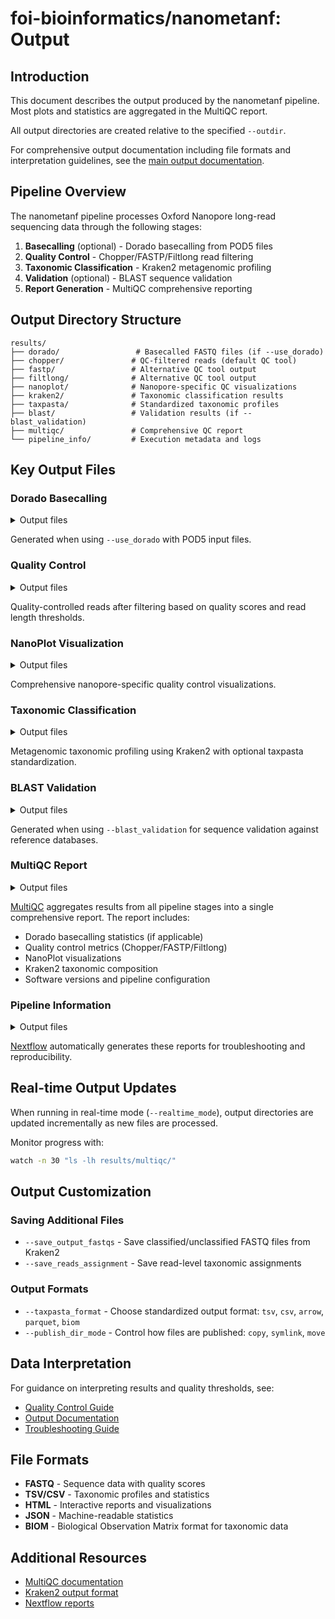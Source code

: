 # foi-bioinformatics/nanometanf: Output

## Introduction

This document describes the output produced by the nanometanf pipeline. Most plots and statistics are aggregated in the MultiQC report.

All output directories are created relative to the specified `--outdir`.

For comprehensive output documentation including file formats and interpretation guidelines, see the [main output documentation](../../docs/user/output.md).

## Pipeline Overview

The nanometanf pipeline processes Oxford Nanopore long-read sequencing data through the following stages:

1. **Basecalling** (optional) - Dorado basecalling from POD5 files
2. **Quality Control** - Chopper/FASTP/Filtlong read filtering
3. **Taxonomic Classification** - Kraken2 metagenomic profiling
4. **Validation** (optional) - BLAST sequence validation
5. **Report Generation** - MultiQC comprehensive reporting

## Output Directory Structure

```
results/
├── dorado/                 # Basecalled FASTQ files (if --use_dorado)
├── chopper/               # QC-filtered reads (default QC tool)
├── fastp/                 # Alternative QC tool output
├── filtlong/              # Alternative QC tool output
├── nanoplot/              # Nanopore-specific QC visualizations
├── kraken2/               # Taxonomic classification results
├── taxpasta/              # Standardized taxonomic profiles
├── blast/                 # Validation results (if --blast_validation)
├── multiqc/               # Comprehensive QC report
└── pipeline_info/         # Execution metadata and logs
```

## Key Output Files

### Dorado Basecalling

<details markdown="1">
<summary>Output files</summary>

- `dorado/`
  - `*.fastq.gz` - Basecalled reads in FASTQ format
  - `*_summary.txt` - Basecalling summary with model, device, and quality metrics

</details>

Generated when using `--use_dorado` with POD5 input files.

### Quality Control

<details markdown="1">
<summary>Output files</summary>

- `chopper/` (default)
  - `*.chopper.fastq.gz` - Quality-filtered reads
  - `*.chopper.log` - Filtering statistics

- `fastp/` (if `--qc_tool fastp`)
  - `*.fastp.fastq.gz` - Quality-filtered reads
  - `*.fastp.html` - Interactive QC report
  - `*.fastp.json` - Machine-readable statistics

- `filtlong/` (if `--qc_tool filtlong`)
  - `*.filtlong.fastq.gz` - Quality-filtered reads
  - `*.filtlong.log` - Filtering statistics

</details>

Quality-controlled reads after filtering based on quality scores and read length thresholds.

### NanoPlot Visualization

<details markdown="1">
<summary>Output files</summary>

- `nanoplot/`
  - `*_NanoPlot-report.html` - Interactive quality report
  - `*_NanoStats.txt` - Statistical summary
  - `*_LengthvsQualityScatterPlot_dot.png` - Read length vs quality visualization
  - `*_Weighted_HistogramReadlength.png` - Read length distribution

</details>

Comprehensive nanopore-specific quality control visualizations.

### Taxonomic Classification

<details markdown="1">
<summary>Output files</summary>

- `kraken2/`
  - `*.kraken2.report.txt` - Taxonomic classification report
  - `*.kraken2.classified.fastq.gz` - Classified reads (if `--save_output_fastqs`)
  - `*.kraken2.unclassified.fastq.gz` - Unclassified reads (if `--save_output_fastqs`)

- `taxpasta/`
  - `*.taxpasta.tsv` - Standardized taxonomic profile (default format)
  - `*.taxpasta.biom` - BIOM format (if `--taxpasta_format biom`)

</details>

Metagenomic taxonomic profiling using Kraken2 with optional taxpasta standardization.

### BLAST Validation

<details markdown="1">
<summary>Output files</summary>

- `blast/`
  - `*.blast.txt` - BLAST alignment results
  - `*.blast.summary.txt` - Validation summary statistics

</details>

Generated when using `--blast_validation` for sequence validation against reference databases.

### MultiQC Report

<details markdown="1">
<summary>Output files</summary>

- `multiqc/`
  - `multiqc_report.html` - Standalone HTML report viewable in web browsers
  - `multiqc_data/` - Parsed statistics from all pipeline tools
  - `multiqc_plots/` - Static images in various formats

</details>

[MultiQC](http://multiqc.info) aggregates results from all pipeline stages into a single comprehensive report. The report includes:

- Dorado basecalling statistics (if applicable)
- Quality control metrics (Chopper/FASTP/Filtlong)
- NanoPlot visualizations
- Kraken2 taxonomic composition
- Software versions and pipeline configuration

### Pipeline Information

<details markdown="1">
<summary>Output files</summary>

- `pipeline_info/`
  - `execution_report_*.html` - Nextflow execution report with resource usage
  - `execution_timeline_*.html` - Interactive timeline of process execution
  - `execution_trace_*.txt` - Detailed trace of all executed tasks
  - `pipeline_dag_*.html` - Pipeline directed acyclic graph visualization
  - `params.json` - Complete parameters used for the run
  - `software_versions.yml` - All software versions used in the pipeline

</details>

[Nextflow](https://www.nextflow.io/docs/latest/tracing.html) automatically generates these reports for troubleshooting and reproducibility.

## Real-time Output Updates

When running in real-time mode (`--realtime_mode`), output directories are updated incrementally as new files are processed.

Monitor progress with:

```bash
watch -n 30 "ls -lh results/multiqc/"
```

## Output Customization

### Saving Additional Files

- `--save_output_fastqs` - Save classified/unclassified FASTQ files from Kraken2
- `--save_reads_assignment` - Save read-level taxonomic assignments

### Output Formats

- `--taxpasta_format` - Choose standardized output format: `tsv`, `csv`, `arrow`, `parquet`, `biom`
- `--publish_dir_mode` - Control how files are published: `copy`, `symlink`, `move`

## Data Interpretation

For guidance on interpreting results and quality thresholds, see:

- [Quality Control Guide](../../docs/user/qc_guide.md)
- [Output Documentation](../../docs/user/output.md)
- [Troubleshooting Guide](../../README.md#troubleshooting)

## File Formats

- **FASTQ** - Sequence data with quality scores
- **TSV/CSV** - Taxonomic profiles and statistics
- **HTML** - Interactive reports and visualizations
- **JSON** - Machine-readable statistics
- **BIOM** - Biological Observation Matrix format for taxonomic data

## Additional Resources

- [MultiQC documentation](http://multiqc.info)
- [Kraken2 output format](https://github.com/DerrickWood/kraken2/wiki/Manual#output-formats)
- [Nextflow reports](https://www.nextflow.io/docs/latest/tracing.html)
